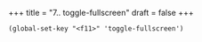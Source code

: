 +++
title = "7.. toggle-fullscreen"
draft = false
+++

```elisp
(global-set-key "<f11>" 'toggle-fullscreen')
```
